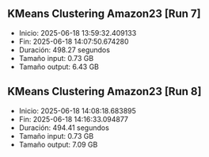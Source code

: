 ## KMeans Clustering Amazon23 [Run 7]
- Inicio: 2025-06-18 13:59:32.409133
- Fin: 2025-06-18 14:07:50.674280
- Duración: 498.27 segundos
- Tamaño input: 0.73 GB
- Tamaño output: 6.43 GB

## KMeans Clustering Amazon23 [Run 8]
- Inicio: 2025-06-18 14:08:18.683895
- Fin: 2025-06-18 14:16:33.094877
- Duración: 494.41 segundos
- Tamaño input: 0.73 GB
- Tamaño output: 7.09 GB

